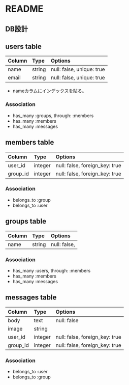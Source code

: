 # README

<!-- This README would normally document whatever steps are necessary to get the
application up and running.

Things you may want to cover:

* Ruby version

* System dependencies

* Configuration

* Database creation

* Database initialization

* How to run the test suite

* Services (job queues, cache servers, search engines, etc.)

* Deployment instructions

* ... -->

## DB設計

## users table

| Column | Type   | Options                   |
|:-------|:-------|:--------------------------|
| name   | string | null: false, unique: true |
| email  | string | null: false, unique: true |

- nameカラムにインデックスを貼る。

### Association

- has_many :groups, through: :members
- has_many :members
- has_many :messages

## members table

| Column   | Type    | Options                        |
|:---------|:--------|:-------------------------------|
| user_id  | integer | null: false, foreign_key: true |
| group_id | integer | null: false, foreign_key: true |

### Association
- belongs_to :group
- belongs_to :user

## groups table

| Column | Type   | Options      |
|:-------|:-------|:-------------|
| name   | string | null: false, |

### Association
- has_many :users, through: :members
- has_many :members
- has_many :messages

## messages table

| Column   | Type    | Options                        |
|:---------|:--------|:-------------------------------|
| body     | text    | null: false                    |
| image    | string  |                                |
| user_id  | integer | null: false, foreign_key: true |
| group_id | integer | null: false, foreign_key: true |

### Association
- belongs_to :user
- belongs_to :group
